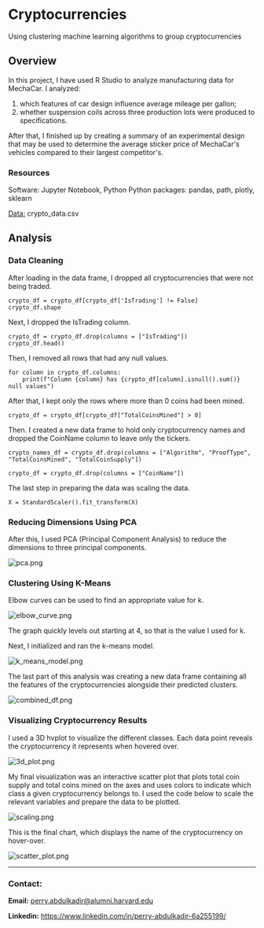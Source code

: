 # Cryptocurrencies
Using clustering machine learning algorithms to group cryptocurrencies

## Overview
In this project, I have used R Studio to analyze manufacturing data for MechaCar. I analyzed: 
1) which features of car design influence average mileage per gallon; 
2) whether suspension coils across three production lots were produced to specifications.

After that, I finished up by creating a summary of an experimental design that may be used to determine the average sticker price of MechaCar's vehicles compared to their largest competitor's.

### Resources
Software: Jupyter Notebook, Python
Python packages: pandas, path, plotly, sklearn

[Data:](https://github.com/perryabdulkadir/Cryptocurrencies/tree/main/Resources) crypto_data.csv

## Analysis 

### Data Cleaning
After loading in the data frame, I dropped all cryptocurrencies that were not being traded. 

```
crypto_df = crypto_df[crypto_df['IsTrading'] != False]
crypto_df.shape
```
Next, I dropped the IsTrading column. 

```
crypto_df = crypto_df.drop(columns = ["IsTrading"])
crypto_df.head()
```
Then, I removed all rows that had any null values. 

```
for column in crypto_df.columns:
    print(f"Column {column} has {crypto_df[column].isnull().sum()} null values")
```

After that, I kept only the rows where more than 0 coins had been mined. 

```
crypto_df = crypto_df[crypto_df["TotalCoinsMined"] > 0]
```

Then. I created a new data frame to hold only cryptocurrency names and dropped the CoinName column to leave only the tickers.

```
crypto_names_df = crypto_df.drop(columns = ["Algorithm", "ProofType", "TotalCoinsMined", "TotalCoinSupply"])
```

```
crypto_df = crypto_df.drop(columns = ["CoinName"])
```
The last step in preparing the data was scaling the data. 

```
X = StandardScaler().fit_transform(X)
```

### Reducing Dimensions Using PCA

After this, I used PCA (Principal Component Analysis) to reduce the dimensions to three principal components. 

![pca.png](Resources/pca.PNG)

### Clustering Using K-Means

Elbow curves can be used to find an appropriate value for k.

![elbow_curve.png](Resources/elbow_curve.PNG)

The graph quickly levels out starting at 4, so that is the value I used for k. 

Next, I initialized and ran the k-means model. 

![k_means_model.png](Resources/k_means_model.PNG)

The last part of this analysis was creating a new data frame containing all the features of the cryptocurrencies alongside their predicted clusters. 

![combined_df.png](Resources/combined_df.PNG)


### Visualizing Cryptocurrency Results

I used a 3D hvplot to visualize the different classes. Each data point reveals the cryptocurrency it represents when hovered over. 

![3d_plot.png](Resources/3d_plot.PNG)

My final visualization was an interactive scatter plot that plots total coin supply and total coins mined on the axes and uses colors to indicate which class a given cryptocurrency belongs to. I used the code below to scale the relevant variables and prepare the data to be plotted. 


![scaling.png](Resources/scaling.PNG)

This is the final chart, which displays the name of the cryptocurrency on hover-over.

![scatter_plot.png](Resources/scatter_plot.PNG)

-----

### **Contact:**

**Email:** perry.abdulkadir@alumni.harvard.edu

**Linkedin:** https://www.linkedin.com/in/perry-abdulkadir-6a255199/
